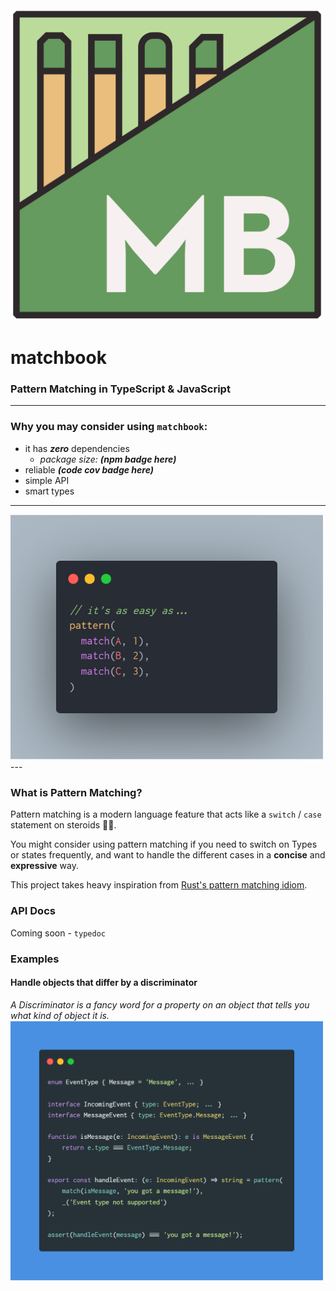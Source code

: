 <img src="../assets/logo.png" width=500/>

# matchbook

### Pattern Matching in TypeScript & JavaScript

---

### Why you may consider using `matchbook`:
- it has **_zero_** dependencies
    - _package size: **(npm badge here)**_
- reliable _**(code cov badge here)**_
- simple API
- smart types

---

<img src="../assets/readme_samples/abc_123.png" width=500/>
---

### What is Pattern Matching?
Pattern matching is a  modern language feature
that acts like a `switch` / `case` statement
on steroids 💊💪.

You might consider using pattern matching if you
need to switch on Types or states frequently,
and want to handle the different cases in a 
**concise** and **expressive** way.

This project takes heavy inspiration from
[Rust's pattern matching idiom][rust_match].

### API Docs
Coming soon - `typedoc`

### Examples

#### Handle objects that differ by a discriminator
_A Discriminator is a fancy word for a property on an object
that tells you what kind of object it is._
<img src="../assets/readme_samples/discriminator_example.png" width=500/>

[liga]: https://github.com/ToxicFrog/Ligaturizer
[rust_match]: https://doc.rust-lang.org/book/ch06-02-match.html
